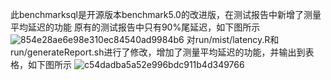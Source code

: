 此benchmarksql是开源版本benchmark5.0的改进版，在测试报告中新增了测量平均延迟的功能
原有的测试报告中只有90%尾延迟，如下图所示
![854e28ae6e98e310ec84540ad9984b6](https://github.com/JiangYihe/benchmarksql5.0-nvmdb/assets/71739806/1ebb859d-af78-4ab5-8a7c-64936912abc2)
对run/mist/latency.R和run/generateReport.sh进行了修改，增加了测量平均延迟的功能，并输出到表格，如下图所示
![c54dadba5a52e996bdc911b4d349766](https://github.com/JiangYihe/benchmarksql5.0-nvmdb/assets/71739806/9b301a48-c700-4036-881f-6e2bf067f762)






